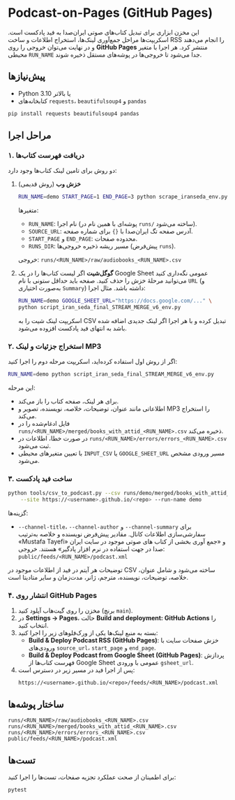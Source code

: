 # Podcast-on-Pages (GitHub Pages)

این مخزن ابزاری برای تبدیل کتاب‌های صوتی ایران‌صدا به فید پادکست است.
اسکریپت‌ها مراحل جمع‌آوری لینک‌ها، استخراج اطلاعات و ساخت RSS را انجام می‌دهند و در نهایت می‌توان خروجی را روی **GitHub Pages** منتشر کرد.
هر اجرا با متغیر محیطی `RUN_NAME` جدا می‌شود تا خروجی‌ها در پوشه‌های مستقل ذخیره شوند.

## پیش‌نیازها
- Python 3.10 یا بالاتر
- کتابخانه‌های `requests`، `beautifulsoup4` و `pandas`

```bash
pip install requests beautifulsoup4 pandas
```

## مراحل اجرا

### ۱. دریافت فهرست کتاب‌ها
دو روش برای تامین لینک کتاب‌ها وجود دارد:

1. **خزش وب** (روش قدیمی)
   ```bash
   RUN_NAME=demo START_PAGE=1 END_PAGE=3 python scrape_iranseda_env.py
   ```
   متغیرها:
   - `RUN_NAME`: نام اجرا (پوشه‌ای با همین نام در `runs/` ساخته می‌شود).
   - `SOURCE_URL`: آدرس صفحه تگ ایران‌صدا با `{}` برای شماره صفحه.
   - `START_PAGE` و `END_PAGE`: محدوده صفحات.
   - `RUNS_DIR`: مسیر ریشه ذخیره خروجی‌ها (پیش‌فرض `runs`).

   خروجی: `runs/<RUN_NAME>/raw/audiobooks_<RUN_NAME>.csv`

2. **گوگل‌شیت**
   اگر لیست کتاب‌ها را در یک Google Sheet عمومی نگه‌داری کنید می‌توانید مرحلهٔ خزش را حذف کنید. صفحه باید حداقل ستونی با نام `URL` (و به‌صورت اختیاری `Summary`) داشته باشد. مثال اجرا:
   ```bash
   RUN_NAME=demo GOOGLE_SHEET_URL="https://docs.google.com/..." \
   python script_iran_seda_final_STREAM_MERGE_v6_env.py
   ```
   اسکریپت لینک شیت را به CSV تبدیل کرده و با هر اجرا اگر لینک جدیدی اضافه شده باشد به انتهای فید پادکست افزوده می‌شود.

### ۲. استخراج جزئیات و لینک MP3
اگر از روش اول استفاده کرده‌اید، اسکریپت مرحله دوم را اجرا کنید:
```bash
RUN_NAME=demo python script_iran_seda_final_STREAM_MERGE_v6_env.py
```
این مرحله:
- برای هر لینک، صفحه کتاب را باز می‌کند.
- اطلاعاتی مانند عنوان، توضیحات، خلاصه، نویسنده، تصویر و MP3 را استخراج می‌کند.
- فایل ادغام‌شده را در `runs/<RUN_NAME>/merged/books_with_attid_<RUN_NAME>.csv` ذخیره می‌کند.
- در صورت خطا، اطلاعات در `runs/<RUN_NAME>/errors/errors_<RUN_NAME>.csv` ثبت می‌شود.
- با تعیین متغیرهای محیطی `INPUT_CSV` یا `GOOGLE_SHEET_URL` مسیر ورودی مشخص می‌شود.

### ۳. ساخت فید پادکست
```bash
python tools/csv_to_podcast.py --csv runs/demo/merged/books_with_attid_demo.csv \
    --site https://<username>.github.io/<repo> --run-name demo
```
گزینه‌ها:
- `--channel-title`، `--channel-author` و `--channel-summary` برای سفارشی‌سازی اطلاعات کانال.
  مقادیر پیش‌فرض نویسنده و خلاصه به‌ترتیب «Mustafa Tayefi» و «جمع آوری بخشی از کتاب های صوتی موجود در سایت ایران صدا  در جهت استفاده در نرم افزار پادگیر» هستند.
خروجی: `public/feeds/<RUN_NAME>/podcast.xml`

توضیحات هر آیتم در فید از اطلاعات موجود در CSV ساخته می‌شود و شامل عنوان، خلاصه، توضیحات، نویسنده، مترجم، ژانر، مدت‌زمان و سایر متادیتا است.

### ۴. انتشار روی GitHub Pages
1. مخزن را روی گیت‌هاب آپلود کنید (برنچ `main`).
2. در **Settings → Pages**، حالت **Build and deployment: GitHub Actions** را انتخاب کنید.
3. بسته به منبع لینک‌ها یکی از ورک‌فلوهای زیر را اجرا کنید:
   - **Build & Deploy Podcast RSS (GitHub Pages)**: خزش صفحات سایت با ورودی‌های `source_url`، `start_page` و `end_page`.
   - **Build & Deploy Podcast from Google Sheet (GitHub Pages)**: پردازش فهرست کتاب‌ها از Google Sheet عمومی با ورودی `gsheet_url`.
4. پس از اجرا فید در مسیر زیر در دسترس است:
   ```
   https://<username>.github.io/<repo>/feeds/<RUN_NAME>/podcast.xml
   ```

## ساختار پوشه‌ها
```
runs/<RUN_NAME>/raw/audiobooks_<RUN_NAME>.csv
runs/<RUN_NAME>/merged/books_with_attid_<RUN_NAME>.csv
runs/<RUN_NAME>/errors/errors_<RUN_NAME>.csv
public/feeds/<RUN_NAME>/podcast.xml
```

## تست‌ها
برای اطمینان از صحت عملکرد تجزیه صفحات، تست‌ها را اجرا کنید:
```bash
pytest
```
